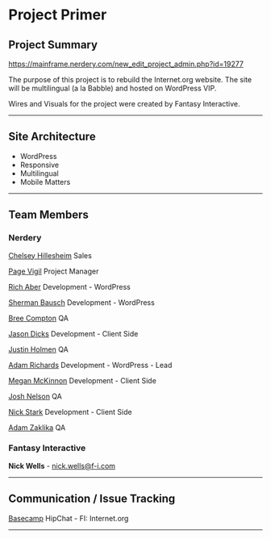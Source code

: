 # Project Primer
## Project Summary
https://mainframe.nerdery.com/new_edit_project_admin.php?id=19277

The purpose of this project is to rebuild the Internet.org website. The site will be multilingual (a la Babble) and hosted on WordPress VIP.

Wires and Visuals for the project were created by Fantasy Interactive.

---

## Site Architecture
* WordPress
* Responsive
* Multilingual
* Mobile Matters

---

## Team Members

### Nerdery
[Chelsey Hillesheim](https://mainframe.nerdery.com/profile.php?id=chillesh)
Sales

[Page Vigil](https://mainframe.nerdery.com/profile.php?id=pvigil)
Project Manager

[Rich Aber](https://mainframe.nerdery.com/profile.php?id=raber)
Development - WordPress

[Sherman Bausch](https://mainframe.nerdery.com/profile.php?id=sbausch)
Development - WordPress

[Bree Compton](https://mainframe.nerdery.com/profile.php?id=bcompton)
QA

[Jason Dicks](https://mainframe.nerdery.com/profile.php?id=jdicks)
Development - Client Side

[Justin Holmen](https://mainframe.nerdery.com/profile.php?id=jholmen)
QA

[Adam Richards](https://mainframe.nerdery.com/profile.php?id=arichard)
Development - WordPress - Lead

[Megan McKinnon](https://mainframe.nerdery.com/profile.php?id=mmckinno)
Development - Client Side

[Josh Nelson](https://mainframe.nerdery.com/profile.php?id=jonelson)
QA

[Nick Stark](https://mainframe.nerdery.com/profile.php?id=nstark)
Development - Client Side

[Adam Zaklika](https://mainframe.nerdery.com/profile.php?id=azaklika)
QA

### Fantasy Interactive
**Nick Wells** - nick.wells@f-i.com

---

## Communication / Issue Tracking
[Basecamp](https://basecamp.com/2263449/projects/8974345)
HipChat - FI: Internet.org

---


